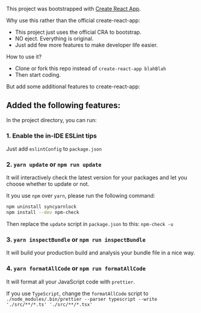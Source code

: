 This project was bootstrapped with [Create React App](https://github.com/facebook/create-react-app).

Why use this rather than the official create-react-app:

- This project just uses the official CRA to bootstrap.
- NO eject. Everything is original.
- Just add few more features to make developer life easier.

How to use it?

- Clone or fork this repo instead of `create-react-app blahBlah`
- Then start coding.

But add some additional features to create-react-app:

## Added the following features:

In the project directory, you can run:

### 1. Enable the in-IDE ESLint tips

Just add `eslintConfig` to `package.json`

### 2. `yarn update` or `npm run update`

It will interactively check the latest version for your packages and let you choose whether to update or not.

It you use `npm` over `yarn`, please run the following command:

```bash
npm uninstall syncyarnlock
npm install --dev npm-check
```

Then replace the `update` script in `package.json` to this: `npm-check -u`

### 3. `yarn inspectBundle` or `npm run inspectBundle`

It will build your production build and analysis your bundle file in a nice way.

### 4. `yarn formatAllCode` or `npm run formatAllCode`

It will format all your JavaScript code with `prettier`.

If you use `TypeScript`, change the `formatAllCode` script to `./node_modules/.bin/prettier --parser typescript --write './src/**/*.ts' './src/**/*.tsx'`
